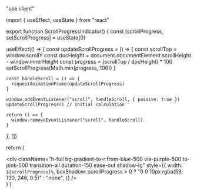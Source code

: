 "use client"

import { useEffect, useState } from "react"

export function ScrollProgressIndicator() {
  const [scrollProgress, setScrollProgress] = useState(0)

  useEffect(() => {
    const updateScrollProgress = () => {
      const scrollTop = window.scrollY
      const docHeight = document.documentElement.scrollHeight - window.innerHeight
      const progress = (scrollTop / docHeight) * 100
      setScrollProgress(Math.min(progress, 100))
    }

    const handleScroll = () => {
      requestAnimationFrame(updateScrollProgress)
    }

    window.addEventListener("scroll", handleScroll, { passive: true })
    updateScrollProgress() // Initial calculation

    return () => {
      window.removeEventListener("scroll", handleScroll)
    }
  }, [])

  return (
    <div className="fixed top-0 left-0 w-full h-1 bg-transparent z-50 pointer-events-none">
      <div
        className="h-full bg-gradient-to-r from-blue-500 via-purple-500 to-pink-500 transition-all duration-150 ease-out shadow-lg"
        style={{
          width: `${scrollProgress}%`,
          boxShadow: scrollProgress > 0 ? "0 0 10px rgba(59, 130, 246, 0.5)" : "none",
        }}
      />
    </div>
  )
}
